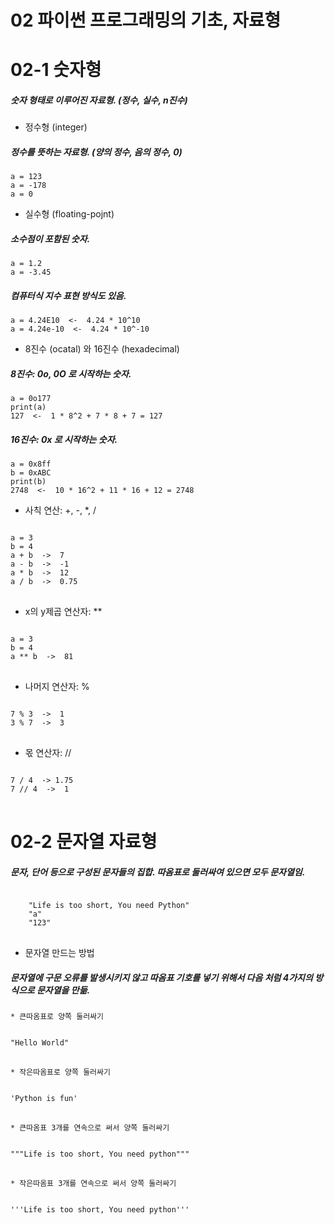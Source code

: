 02 파이썬 프로그래밍의 기초, 자료형
=================================

02-1 숫자형
===========
##### 숫자 형태로 이루어진 자료형. (정수, 실수, n진수)
* 정수형 (integer)
##### 정수를 뜻하는 자료형. (양의 정수, 음의 정수, 0)
    a = 123
    a = -178
    a = 0
* 실수형 (floating-pojnt)
##### 소수점이 포함된 숫자.
    a = 1.2
    a = -3.45
##### 컴퓨터식 지수 표현 방식도 있음.
    a = 4.24E10  <-  4.24 * 10^10
    a = 4.24e-10  <-  4.24 * 10^-10
* 8진수 (ocatal) 와 16진수 (hexadecimal)
##### 8진수: 0o, 0O 로 시작하는 숫자.
    a = 0o177
    print(a)
    127  <-  1 * 8^2 + 7 * 8 + 7 = 127
##### 16진수: 0x 로 시작하는 숫자.
    a = 0x8ff
    b = 0xABC
    print(b)
    2748  <-  10 * 16^2 + 11 * 16 + 12 = 2748
* 사칙 연산: +, -, *, /
<pre>
<code>
a = 3
b = 4
a + b  ->  7
a - b  ->  -1
a * b  ->  12
a / b  ->  0.75
</code>
</pre>
* x의 y제곱 연산자: **
<pre>
<code>
a = 3
b = 4
a ** b  ->  81
</code>
</pre>
* 나머지 연산자: %
<pre>
<code>
7 % 3  ->  1
3 % 7  ->  3
</code>
</pre>
* 몫 연산자: //
<pre>
<code>
7 / 4  -> 1.75
7 // 4  ->  1
</code>
</pre>

02-2 문자열 자료형
==================
##### 문자, 단어 등으로 구성된 문자들의 집합. 따옴표로 둘러싸여 있으면 모두 문자열임.
<pre>
<code>
    "Life is too short, You need Python"
    "a"
    "123"
</code>
</pre>
* 문자열 만드는 방법
##### 문자열에 구문 오류를 발생시키지 않고 따옴표 기호를 넣기 위해서 다음 처럼 4가지의 방식으로 문자열을 만듦.
    * 큰따옴표로 양쪽 둘러싸기
<pre>
<code>      
"Hello World"
</code>
</pre>
    * 작은따옴표로 양쪽 둘러싸기
<pre>
<code>
'Python is fun'
</code>
</pre>
    * 큰따옴표 3개를 연속으로 써서 양쪽 둘러싸기
<pre>
<code>
"""Life is too short, You need python"""
</code>
</pre>
    * 작은따옴표 3개를 연속으로 써서 양쪽 둘러싸기
<pre>
<code>
'''Life is too short, You need python'''
</code>
</pre>
